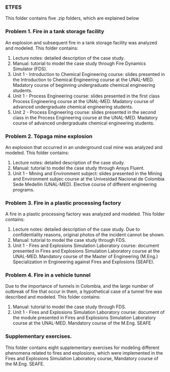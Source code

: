 ### ETFES
This folder contains five .zip folders, which are explained below

### Problem 1. Fire in a tank storage facility
An explosion and subsequent fire in a tank storage facility was analyzed and modeled. This folder contains:
1. Lecture notes: detailed description of the case study.
2. Manual: tutorial to model the case study through Fire Dynamics Simulator (FDS).
3. Unit 1 - Introduction to Chemical Engineering course: slides presented in the Introduction to Chemical Engineering course at the UNAL-MED. Madatory course of beginning undergraduate chemical engineering students.
4. Unit 1 - Process Engineering course: slides presented in the first class Process Engineering course at the UNAL-MED. Madatory course of advanced undergraduate chemical engineering students.
5. Unit 2 - Process Engineering course: slides presented in the second class in the Process Engineering course at the UNAL-MED. Madatory course of advanced undergraduate chemical engineering students.
### Problem 2. Tópaga mine explosion
An explosion that occurred in an underground coal mine was analyzed and modeled. This folder contains:
1. Lecture notes: detailed description of the case study.
2. Manual: tutorial to model the case study through Ansys Fluent.
3. Unit 1 - Mining and Environment subject: slides presented in the Mining and Environment subjec course at the Univesidad Nacional de Colombia Sede Medellín (UNAL-MED). Elective course of different engineering programs.

### Problem 3. Fire in a plastic processing factory
A fire in a plastic processing factory was analyzed and modeled. This folder contains:
1. Lecture notes: detailed description of the case study. Due to confidentiality reasons, original photos of the incident cannot be shown.
2. Manual: tutorial to model the case study through FDS.
3. Unit 1 - Fires and Explosions Simulation Laboratory course: document presented in Fires and Explosions Simulation Laboratory course at the UNAL-MED. Mandatory course of the Master of Engineering (M.Eng.) Specialization in Engineering against Fires and Explosions (SEAFE).
### Problem 4. Fire in a vehicle tunnel
Due to the importance of tunnels in Colombia, and the large number of outbreak of fire that occur in them, a hypothetical case of a tunnel fire was described and modeled. This folder contains:
1. Manual: tutorial to model the case study through FDS.
2. Unit 1 - Fires and Explosions Simulation Laboratory course: document of the module presented in Fires and Explosions Simulation Laboratory course at the UNAL-MED. Mandatory course of the M.Eng. SEAFE
### Supplementary exercises.
This folder contains eight supplementary exercises for modeling different phenomena related to fires and explosions, which were implemented in the Fires and Explosions Simulation Laboratory course, Mandatory course of the M.Eng. SEAFE.
